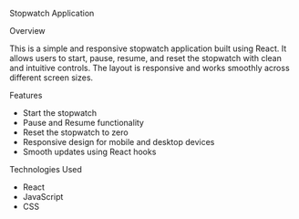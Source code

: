 Stopwatch Application

Overview

This is a simple and responsive stopwatch application built using React. It allows users to start, pause, resume, and reset the stopwatch with clean and intuitive controls. The layout is responsive and works smoothly across different screen sizes.

Features

- Start the stopwatch
- Pause and Resume functionality
- Reset the stopwatch to zero
- Responsive design for mobile and desktop devices
- Smooth updates using React hooks

Technologies Used

- React 
- JavaScript
- CSS
